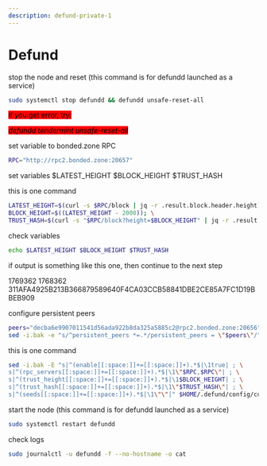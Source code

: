 ```yaml
---
description: defund-private-1
---
```


# Defund

stop the node and reset (this command is for defundd launched as a service)

```bash
sudo systemctl stop defundd && defundd unsafe-reset-all
```

<mark style="background-color:red;">if you get error, try</mark>_<mark style="background-color:red;">:</mark>_

_<mark style="background-color:red;">defundd tendermint unsafe-reset-all</mark>_

_<mark style="background-color:red;"></mark>_

set variable to bonded.zone RPC

```bash
RPC="http://rpc2.bonded.zone:20657"
```

set variables $LATEST\_HEIGHT $BLOCK\_HEIGHT $TRUST\_HASH

this is one command

```bash
LATEST_HEIGHT=$(curl -s $RPC/block | jq -r .result.block.header.height); \
BLOCK_HEIGHT=$((LATEST_HEIGHT - 2000)); \
TRUST_HASH=$(curl -s "$RPC/block?height=$BLOCK_HEIGHT" | jq -r .result.block_id.hash)
```

check variables

```bash
echo $LATEST_HEIGHT $BLOCK_HEIGHT $TRUST_HASH
```

if output is something like this one, then continue to the next step

1769362 1768362 311AFA4925B213B366879589640F4CA03CCB58841DBE2CE85A7FC1D19BBEB909

configure persistent peers

```bash
peers="decba6e9907011541d56ada922b8da325a5885c2@rpc2.bonded.zone:20656"
sed -i.bak -e "s/^persistent_peers *=.*/persistent_peers = \"$peers\"/" $HOME/.defund/config/config.toml
```

this is one command

```bash
sed -i.bak -E "s|^(enable[[:space:]]+=[[:space:]]+).*$|\1true| ; \
s|^(rpc_servers[[:space:]]+=[[:space:]]+).*$|\1\"$RPC,$RPC\"| ; \
s|^(trust_height[[:space:]]+=[[:space:]]+).*$|\1$BLOCK_HEIGHT| ; \
s|^(trust_hash[[:space:]]+=[[:space:]]+).*$|\1\"$TRUST_HASH\"| ; \
s|^(seeds[[:space:]]+=[[:space:]]+).*$|\1\"\"|" $HOME/.defund/config/config.toml
```

start the node (this command is for defundd launched as a service)

```bash
sudo systemctl restart defundd
```

check logs

```bash
sudo journalctl -u defundd -f --no-hostname -o cat
```
